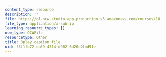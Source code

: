 ```yaml
---
content_type: resource
description: ''
file: https://ol-ocw-studio-app-production.s3.amazonaws.com/courses/18-01sc-single-variable-calculus-fall-2010/f3f1fb72da694314d9026d20e2fbd91e_4Q37iOyBq44.srt
file_type: application/x-subrip
learning_resource_types: []
ocw_type: OCWFile
resourcetype: Other
title: 3play caption file
uid: f3f1fb72-da69-4314-d902-6d20e2fbd91e
---
```

